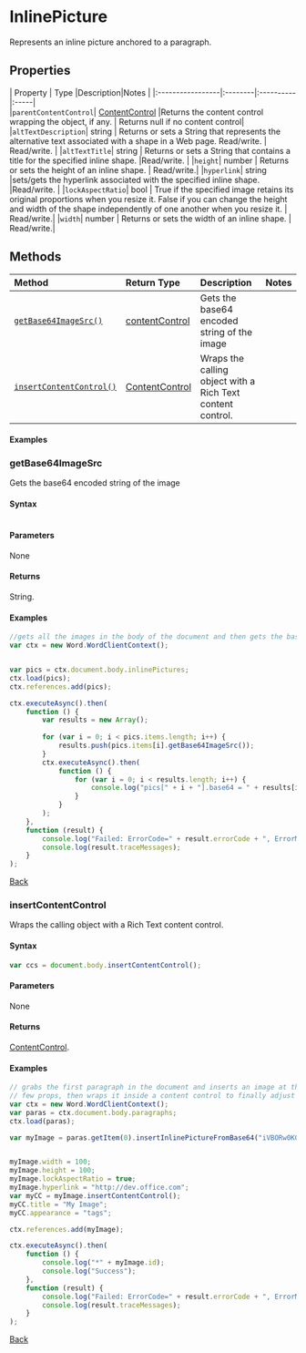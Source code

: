 # InlinePicture

Represents an inline picture anchored to a paragraph.
## Properties

| Property         | Type    |Description|Notes |
|:-----------------|:--------|:----------|:-----|\
|`parentContentControl`|  [ContentControl](contentControl.md)   |Returns the content control wrapping the object, if any. | Returns null if no content control|
|`altTextDescription`| string  | Returns or sets a String that represents the alternative text associated with a shape in a Web page. Read/write. | Read/write. |
|`altTextTitle`| string  | Returns or sets a String that contains a title for the specified inline shape. |Read/write. |
|`height`| number  |  Returns or sets the height of an inline shape. | Read/write.|
|`hyperlink`| string  |sets/gets the hyperlink associated with the specified inline shape.  |Read/write. |
|`lockAspectRatio`| bool  | True if the specified image retains its original proportions when you resize it. False if you can change the height and width of the shape independently of one another when you resize it. | Read/write.|
|`width`| number  | Returns or sets the width of an inline shape.  | Read/write.|

## Methods


| Method     | Return Type    |Description|Notes  |
|:-----------------|:--------|:----------|:------|
|[`getBase64ImageSrc()`](#getbase64imagesrc)| [contentControl](contentControl.md) | Gets the base64 encoded string of the image | | 
|[`insertContentControl()`](#insertcontentcontrol)| [ContentControl](contentcontrol.md)  |Wraps the calling object with a Rich Text content control. |  | 


  


#### Examples
### getBase64ImageSrc
Gets the base64 encoded string of the image

#### Syntax
```js

```
#### Parameters

None

#### Returns

String.


#### Examples

```js
//gets all the images in the body of the document and then gets the base64 for each.
var ctx = new Word.WordClientContext();


var pics = ctx.document.body.inlinePictures;
ctx.load(pics);
ctx.references.add(pics);

ctx.executeAsync().then(
	function () {
		var results = new Array();
	
		for (var i = 0; i < pics.items.length; i++) {
			results.push(pics.items[i].getBase64ImageSrc());
		}
		ctx.executeAsync().then(
			function () {
				for (var i = 0; i < results.length; i++) {
					console.log("pics[" + i + "].base64 = " + results[i].value);
				}
			}
		);
	},
	function (result) {
		console.log("Failed: ErrorCode=" + result.errorCode + ", ErrorMessage=" + result.errorMessage);
		console.log(result.traceMessages);
	}
);


```
[Back](#methods)




### insertContentControl

Wraps the calling object with a Rich Text content control.

#### Syntax
```js
var ccs = document.body.insertContentControl();
```
#### Parameters

None

#### Returns

[ContentControl](contentControl.md).


#### Examples

```js
// grabs the first paragraph in the document and inserts an image at the end of it, then sets a
// few props, then wraps it inside a content control to finally adjust a few properties of the content control.
var ctx = new Word.WordClientContext();
var paras = ctx.document.body.paragraphs;
ctx.load(paras);

var myImage = paras.getItem(0).insertInlinePictureFromBase64("iVBORw0KGgoAAAANSUhEUgAAAIAAAACABAMAAAAxEHz4AAAAJFBMVEX///9GRkZGRkZGRkZGRkZGRkZGRkZGRkYBpO9/ugDyUCL/uQGm4PjWAAAACHRSTlMBCQ0RFRknMx7uViEAAAB3SURBVGje7dcxCYBQGEXhi6izYBHB0RIiiAXkzW5iAMEKFnCwguVscJd/ecM5Ab79SNHK5FqlZXeNql/XIx23awMAAAAAAAAAAAAAAAAAyBwIvzNJxeyapLZ3Naou1ykNn6sDAAAAAAAAAAAAAAAAAMgcCL9ztB/UhshWs1l/WAAAAABJRU5ErkJggg==", Word.InsertLocation.end);


myImage.width = 100;
myImage.height = 100;
myImage.lockAspectRatio = true;
myImage.hyperlink = "http://dev.office.com";
var myCC = myImage.insertContentControl();
myCC.title = "My Image";
myCC.appearance = "tags";

ctx.references.add(myImage);

ctx.executeAsync().then(
	function () {
		console.log("*" + myImage.id);
		console.log("Success");
	},
	function (result) {
		console.log("Failed: ErrorCode=" + result.errorCode + ", ErrorMessage=" + result.errorMessage);
		console.log(result.traceMessages);
	}
);
```
[Back](#methods)


